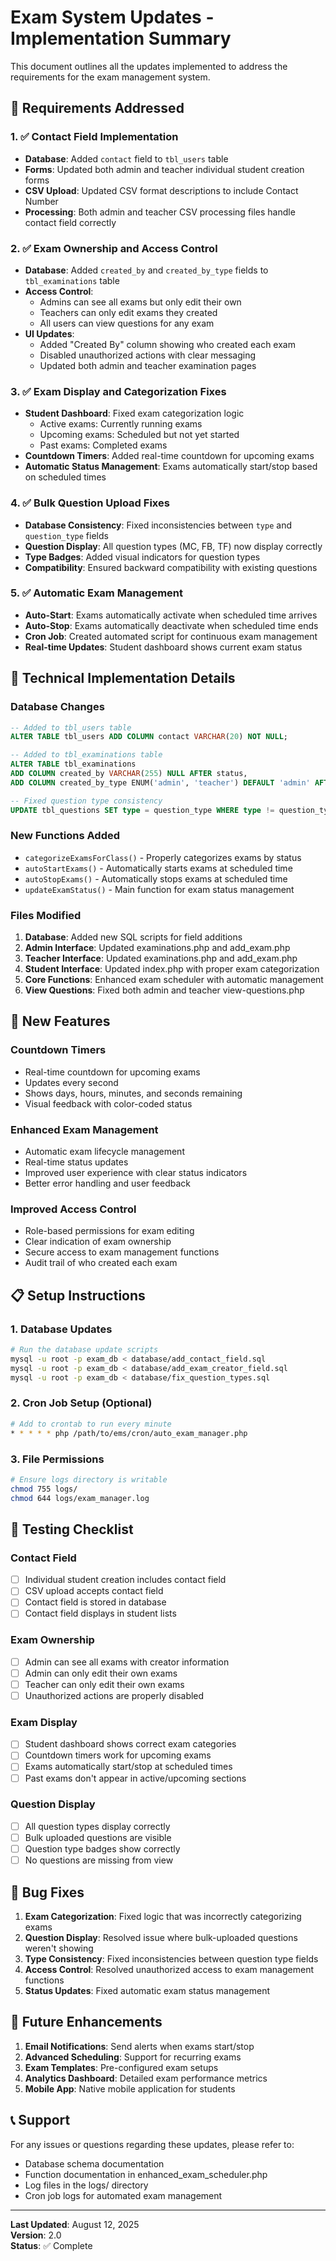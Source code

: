 # Exam System Updates - Implementation Summary

This document outlines all the updates implemented to address the requirements for the exam management system.

## 🎯 **Requirements Addressed**

### 1. ✅ **Contact Field Implementation**
- **Database**: Added `contact` field to `tbl_users` table
- **Forms**: Updated both admin and teacher individual student creation forms
- **CSV Upload**: Updated CSV format descriptions to include Contact Number
- **Processing**: Both admin and teacher CSV processing files handle contact field correctly

### 2. ✅ **Exam Ownership and Access Control**
- **Database**: Added `created_by` and `created_by_type` fields to `tbl_examinations` table
- **Access Control**: 
  - Admins can see all exams but only edit their own
  - Teachers can only edit exams they created
  - All users can view questions for any exam
- **UI Updates**: 
  - Added "Created By" column showing who created each exam
  - Disabled unauthorized actions with clear messaging
  - Updated both admin and teacher examination pages

### 3. ✅ **Exam Display and Categorization Fixes**
- **Student Dashboard**: Fixed exam categorization logic
  - Active exams: Currently running exams
  - Upcoming exams: Scheduled but not yet started
  - Past exams: Completed exams
- **Countdown Timers**: Added real-time countdown for upcoming exams
- **Automatic Status Management**: Exams automatically start/stop based on scheduled times

### 4. ✅ **Bulk Question Upload Fixes**
- **Database Consistency**: Fixed inconsistencies between `type` and `question_type` fields
- **Question Display**: All question types (MC, FB, TF) now display correctly
- **Type Badges**: Added visual indicators for question types
- **Compatibility**: Ensured backward compatibility with existing questions

### 5. ✅ **Automatic Exam Management**
- **Auto-Start**: Exams automatically activate when scheduled time arrives
- **Auto-Stop**: Exams automatically deactivate when scheduled time ends
- **Cron Job**: Created automated script for continuous exam management
- **Real-time Updates**: Student dashboard shows current exam status

## 🔧 **Technical Implementation Details**

### Database Changes
```sql
-- Added to tbl_users table
ALTER TABLE tbl_users ADD COLUMN contact VARCHAR(20) NOT NULL;

-- Added to tbl_examinations table
ALTER TABLE tbl_examinations 
ADD COLUMN created_by VARCHAR(255) NULL AFTER status,
ADD COLUMN created_by_type ENUM('admin', 'teacher') DEFAULT 'admin' AFTER created_by;

-- Fixed question type consistency
UPDATE tbl_questions SET type = question_type WHERE type != question_type;
```

### New Functions Added
- `categorizeExamsForClass()` - Properly categorizes exams by status
- `autoStartExams()` - Automatically starts exams at scheduled time
- `autoStopExams()` - Automatically stops exams at scheduled time
- `updateExamStatus()` - Main function for exam status management

### Files Modified
1. **Database**: Added new SQL scripts for field additions
2. **Admin Interface**: Updated examinations.php and add_exam.php
3. **Teacher Interface**: Updated examinations.php and add_exam.php
4. **Student Interface**: Updated index.php with proper exam categorization
5. **Core Functions**: Enhanced exam scheduler with automatic management
6. **View Questions**: Fixed both admin and teacher view-questions.php

## 🚀 **New Features**

### Countdown Timers
- Real-time countdown for upcoming exams
- Updates every second
- Shows days, hours, minutes, and seconds remaining
- Visual feedback with color-coded status

### Enhanced Exam Management
- Automatic exam lifecycle management
- Real-time status updates
- Improved user experience with clear status indicators
- Better error handling and user feedback

### Improved Access Control
- Role-based permissions for exam editing
- Clear indication of exam ownership
- Secure access to exam management functions
- Audit trail of who created each exam

## 📋 **Setup Instructions**

### 1. Database Updates
```bash
# Run the database update scripts
mysql -u root -p exam_db < database/add_contact_field.sql
mysql -u root -p exam_db < database/add_exam_creator_field.sql
mysql -u root -p exam_db < database/fix_question_types.sql
```

### 2. Cron Job Setup (Optional)
```bash
# Add to crontab to run every minute
* * * * * php /path/to/ems/cron/auto_exam_manager.php
```

### 3. File Permissions
```bash
# Ensure logs directory is writable
chmod 755 logs/
chmod 644 logs/exam_manager.log
```

## 🧪 **Testing Checklist**

### Contact Field
- [ ] Individual student creation includes contact field
- [ ] CSV upload accepts contact field
- [ ] Contact field is stored in database
- [ ] Contact field displays in student lists

### Exam Ownership
- [ ] Admin can see all exams with creator information
- [ ] Admin can only edit their own exams
- [ ] Teacher can only edit their own exams
- [ ] Unauthorized actions are properly disabled

### Exam Display
- [ ] Student dashboard shows correct exam categories
- [ ] Countdown timers work for upcoming exams
- [ ] Exams automatically start/stop at scheduled times
- [ ] Past exams don't appear in active/upcoming sections

### Question Display
- [ ] All question types display correctly
- [ ] Bulk uploaded questions are visible
- [ ] Question type badges show correctly
- [ ] No questions are missing from view

## 🐛 **Bug Fixes**

1. **Exam Categorization**: Fixed logic that was incorrectly categorizing exams
2. **Question Display**: Resolved issue where bulk-uploaded questions weren't showing
3. **Type Consistency**: Fixed inconsistencies between question type fields
4. **Access Control**: Resolved unauthorized access to exam management functions
5. **Status Updates**: Fixed automatic exam status management

## 🔮 **Future Enhancements**

1. **Email Notifications**: Send alerts when exams start/stop
2. **Advanced Scheduling**: Support for recurring exams
3. **Exam Templates**: Pre-configured exam setups
4. **Analytics Dashboard**: Detailed exam performance metrics
5. **Mobile App**: Native mobile application for students

## 📞 **Support**

For any issues or questions regarding these updates, please refer to:
- Database schema documentation
- Function documentation in enhanced_exam_scheduler.php
- Log files in the logs/ directory
- Cron job logs for automated exam management

---

**Last Updated**: August 12, 2025  
**Version**: 2.0  
**Status**: ✅ Complete 